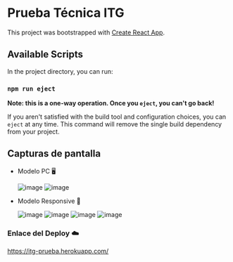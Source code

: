 # Prueba Técnica ITG

This project was bootstrapped with [Create React App](https://github.com/facebook/create-react-app).

## Available Scripts

In the project directory, you can run:

### `npm run eject`

**Note: this is a one-way operation. Once you `eject`, you can't go back!**

If you aren't satisfied with the build tool and configuration choices, you can `eject` at any time. This command will remove the single build dependency from your project.


## Capturas de pantalla

- Modelo PC 🖥️

  ![image](https://user-images.githubusercontent.com/77469033/153702362-c44521b2-86fd-47b0-a9f4-104a49b86166.png) ![image](https://user-images.githubusercontent.com/77469033/153702768-fafdc82b-3235-4769-b07f-58c5b61e45a0.png)


- Modelo Responsive 📱

  ![image](https://user-images.githubusercontent.com/77469033/153702425-6fb9dc02-10ac-4f2f-9bb8-bf7c184afc68.png) ![image](https://user-images.githubusercontent.com/77469033/153702610-1c89d201-7ca2-4aba-811f-398610dd535b.png) ![image](https://user-images.githubusercontent.com/77469033/153702649-b9ae5d1c-9591-4830-9077-450db453a202.png) ![image](https://user-images.githubusercontent.com/77469033/153702736-06430ee3-68af-4f1d-bc22-8fde3e00b98b.png)





### Enlace del Deploy ☁️
https://itg-prueba.herokuapp.com/

